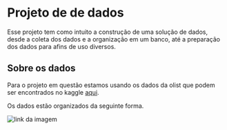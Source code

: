 # Projeto de de dados

Esse projeto tem como intuito a construção de uma solução de dados, desde a coleta dos dados e a organização em um banco, até a preparação dos dados para afins de uso diversos.

## Sobre os dados

Para o projeto em questão estamos usando os dados da olist que podem ser encontrados no kaggle [aqui](https://www.kaggle.com/datasets/olistbr/brazilian-ecommerce).

Os dados estão organizados da seguinte forma.

![link da imagem](https://i.imgur.com/HRhd2Y0.png)